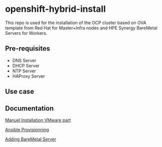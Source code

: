 # openshift-hybrid-install

This repo is used for the installation of the OCP cluster based on OVA template from Red Hat for Master+Infra nodes and HPE Synergy BareMetal Servers for Workers.



## Pre-requisites

- DNS Server
- DHCP Server
- NTP Server
- HAProxy Server

## Use case

## Documentation

[Manuel Installation VMware part](./doc/vmware.md)

[Ansible Provisionning](./doc/OCPDeploymentViaAnsible.md)

[Adding BareMetal Server](./doc/AddBMWorker.md)
